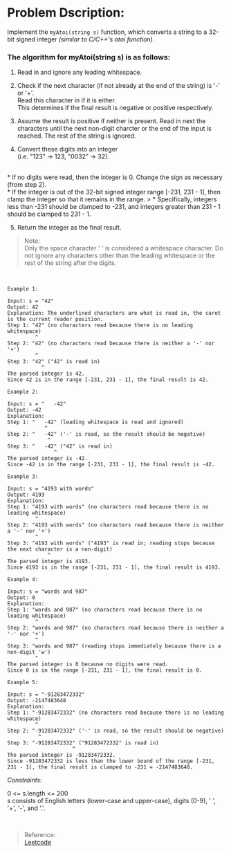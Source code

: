 # Problem Dscription:

Implement the `myAtoi(string s)` function, which converts a string to a 32-bit signed integer *(similar to C/C++'s atoi function)*.

### The algorithm for myAtoi(string s) is as follows:

1. Read in and ignore any leading whitespace.

2. Check if the next character (if not already at the end of the string) is '-' or '+'.<br>
Read this character in if it is either.<br>
This determines if the final result is negative or positive respectively.<br>

3. Assume the result is positive if neither is present.
Read in next the characters until the next non-digit charcter or the end of the input is reached. The rest of the string is ignored.

4. Convert these digits into an integer<br>
(i.e. "123" -> 123, "0032" -> 32).
<br>
   * If no digits were read, then the integer is 0. Change the sign as necessary (from step 2).
<br>
   * If the integer is out of the 32-bit signed integer range [-231, 231 - 1], then clamp the integer so that it remains in the range.
<br<>>
   * Specifically, integers less than -231 should be clamped to -231, and integers greater than 231 - 1 should be clamped to 231 - 1.

5. Return the integer as the final result.

>Note:<br>
Only the space character ' ' is considered a whitespace character.
Do not ignore any characters other than the leading whitespace or the rest of the string after the digits.

<br>
 
```
Example 1:

Input: s = "42"
Output: 42
Explanation: The underlined characters are what is read in, the caret is the current reader position.
Step 1: "42" (no characters read because there is no leading whitespace)
         ^
Step 2: "42" (no characters read because there is neither a '-' nor '+')
         ^
Step 3: "42" ("42" is read in)
           ^
The parsed integer is 42.
Since 42 is in the range [-231, 231 - 1], the final result is 42.
```

```
Example 2:

Input: s = "   -42"
Output: -42
Explanation:
Step 1: "   -42" (leading whitespace is read and ignored)
            ^
Step 2: "   -42" ('-' is read, so the result should be negative)
             ^
Step 3: "   -42" ("42" is read in)
               ^
The parsed integer is -42.
Since -42 is in the range [-231, 231 - 1], the final result is -42.
```

```
Example 3:

Input: s = "4193 with words"
Output: 4193
Explanation:
Step 1: "4193 with words" (no characters read because there is no leading whitespace)
         ^
Step 2: "4193 with words" (no characters read because there is neither a '-' nor '+')
         ^
Step 3: "4193 with words" ("4193" is read in; reading stops because the next character is a non-digit)
             ^
The parsed integer is 4193.
Since 4193 is in the range [-231, 231 - 1], the final result is 4193.
```

```
Example 4:

Input: s = "words and 987"
Output: 0
Explanation:
Step 1: "words and 987" (no characters read because there is no leading whitespace)
         ^
Step 2: "words and 987" (no characters read because there is neither a '-' nor '+')
         ^
Step 3: "words and 987" (reading stops immediately because there is a non-digit 'w')
         ^
The parsed integer is 0 because no digits were read.
Since 0 is in the range [-231, 231 - 1], the final result is 0.
```

```
Example 5:

Input: s = "-91283472332"
Output: -2147483648
Explanation:
Step 1: "-91283472332" (no characters read because there is no leading whitespace)
         ^
Step 2: "-91283472332" ('-' is read, so the result should be negative)
          ^
Step 3: "-91283472332" ("91283472332" is read in)
                     ^
The parsed integer is -91283472332.
Since -91283472332 is less than the lower bound of the range [-231, 231 - 1], the final result is clamped to -231 = -2147483648.
 ```

_Constraints:_

0 <= s.length <= 200<br>
s consists of English letters (lower-case and upper-case), digits (0-9), ' ', '+', '-', and '.'.

<br>

>Reference: <br>
[Leetcode](https://leetcode.com/problems/string-to-integer-atoi/)